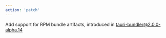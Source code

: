 ```yaml
---
action: 'patch'
---
```


Add support for RPM bundle artifacts, introduced in tauri-bundler@2.0.0-alpha.14
